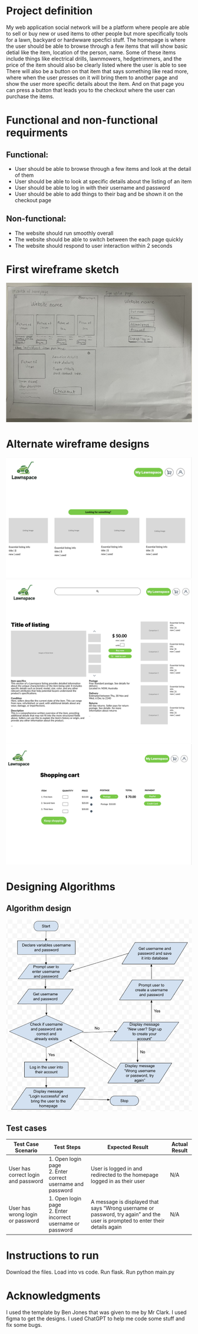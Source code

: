 # Project definition
My web application social network will be a platform where people are able to sell or buy new or used items to other people but more specifically tools for a lawn, backyard or hardwware specfici stuff. The homepage is where the user should be able to browse through a few items that will show basic detial like the item, location of the person, name. Some of these items include things like electrical drills, lawnmowers, hedgetrimmers, and the price of the item  should also be clearly listed where the user is able to see  There will also be a button on that item that says something like read more, where when the user presses on it will bring them to another page and show the user more specific details about the item. And on that page you can press a button that leads you to the checkout where the user can purchase the items. 
# Functional and non-functional requirments
## Functional:
- User should be able to browse through a few items and look at the detail of them
- User should be able to look at specific details about the listing of an item
- User should be able to log in with their username and password
- User should be able to add things to their bag and be shown it on the checkout page
## Non-functional:
- The website should run smoothly overall
- The website should be able to switch between the each page quickly
- The website should respond to user interaction within 2 seconds
# First wireframe sketch
![wireframe sketch](IMG-8323.jpg)
# Alternate wireframe designs
![alt wireframe homepage](IMG-1.png)
![alt wireframe item listing](IMG-2.png)
![alt wireframe checkout page](IMG-3.png)
# Designing Algorithms
## Algorithm design
![alt algorithm design](IMG-5.png)
## Test cases 
| Test Case Scenario              | Test Steps                                                                 | Expected Result                                                                                      | Actual Result |
|---------------------------------|----------------------------------------------------------------------------|------------------------------------------------------------------------------------------------------|---------------|
| User has correct login and password | 1. Open login page <br> 2. Enter correct username and password                 | User is logged in and redirected to the homepage logged in as their user                             | N/A           |
| User has wrong login or password   | 1. Open login page <br> 2. Enter incorrect username or password               | A message is displayed that says “Wrong username or password, try again” and the user is prompted to enter their details again | N/A           |

# Instructions to run
Download the files. Load into vs code. Run flask. Run python main.py 

# Acknowledgments 
I used the template by Ben Jones that was given to me by Mr Clark. I used figma to get the designs. I used ChatGPT to help me code some stuff and fix some bugs. 

